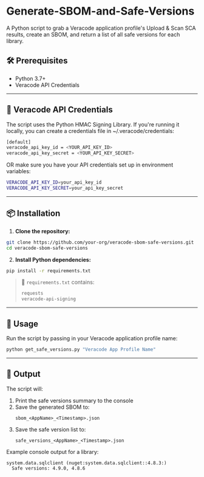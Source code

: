 # Generate-SBOM-and-Safe-Versions
A Python script to grab a Veracode application profile's Upload &amp; Scan SCA results, create an SBOM, and return a list of all safe versions for each library.

## 🛠️ Prerequisites

- Python 3.7+
- Veracode API Credentials

---

## 🔐 Veracode API Credentials

The script uses the Python HMAC Signing Library. If you're running it locally, you can create a credentials file in ~/.veracode/credentials:

```bash
[default]
veracode_api_key_id = <YOUR_API_KEY_ID>
veracode_api_key_secret = <YOUR_API_KEY_SECRET>
```

OR make sure you have your API credentials set up in environment variables:

```bash
VERACODE_API_KEY_ID=your_api_key_id
VERACODE_API_KEY_SECRET=your_api_key_secret
```

---

## 📦 Installation

1. **Clone the repository:**

```bash
git clone https://github.com/your-org/veracode-sbom-safe-versions.git
cd veracode-sbom-safe-versions
```

2. **Install Python dependencies:**

```bash
pip install -r requirements.txt
```

> 📄 `requirements.txt` contains:
> ```txt
> requests
> veracode-api-signing
> ```

---

## 🚀 Usage

Run the script by passing in your Veracode application profile name:

```bash
python get_safe_versions.py "Veracode App Profile Name"
```

---

## 📁 Output

The script will:

1. Print the safe versions summary to the console
2. Save the generated SBOM to:
   ```
   sbom_<AppName>_<Timestamp>.json
   ```
3. Save the safe version list to:
   ```
   safe_versions_<AppName>_<Timestamp>.json
   ```

Example console output for a library:
```
system.data.sqlclient (nuget:system.data.sqlclient::4.8.3:)
  Safe versions: 4.9.0, 4.8.6
```
